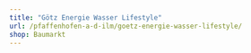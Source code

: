 ```yaml
---
title: "Götz Energie Wasser Lifestyle"
url: /pfaffenhofen-a-d-ilm/goetz-energie-wasser-lifestyle/
shop: Baumarkt
---
```

